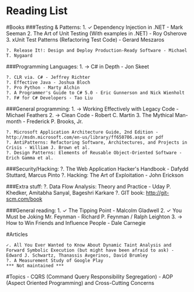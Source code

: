 <div class='post_title_wrapper'> 
		<h1 class='post_title'>Reading List </h1>
</div>
#Books
###Testing & Patterns:
	1. ✓ Dependency Injection in .NET - Mark Seeman 
	2. The Art of Unit Testing (With examples in .NET) - Roy Osherove
	3. xUnit Test Patterns (Refactoring Test Code) - Gerard Meszaros

	?. Release It!: Design and Deploy Production-Ready Software - Michael T. Nygaard

###Programming Languages:
	1. → C# in Depth - Jon Skeet
	
	?. CLR via. C# - Jeffrey Richter
	?. Effective Java - Joshua Bloch
	?. Pro Python - Marty Alchin
	?. A Programmer's Guide to C# 5.0 - Eric Gunnerson and Nick Wienholt
	?. F# for C# Developers - Tao Liu

###General programming:
	1. → Working Effectively with Legacy Code - Michael Feathers
	2. → Clean Code - Robert C. Martin
	3. The Mythical Man-month - Frederick P. Brooks, Jr.

	?. Microsoft Application Architecture Guide, 2nd Edition - http://msdn.microsoft.com/en-us/library/ff650706.aspx or pdf
	?. AntiPatterns: Refactoring Software, Architectures, and Projects in Crisis - William J. Brown et al. 
	?. Design Patterns: Elements of Reusable Object-Oriented Software - Erich Gamma et al.
	
###Security/Hacking:
	?. The Web Application Hacker's Handbook - Dafydd Stuttard, Marcus Pinto
	?. Hacking: The Art of Exploitation - John Erickson
	
###Extra stuff:
	?. Data Flow Analysis: Theory and Practice - Uday P. Khedker, Amitabha Sanyal, Bageshri Karkare
	?. GIT book: http://git-scm.com/book

###General reading:
	1. ✓ The Tipping Point - Malcolm Gladwell
	2. ✓ You Must be Joking Mr. Feynman - Richard P. Feynman / Ralph Leighton
	3. →  How to Win Friends and Influence People - Dale Carnegie

#Articles
     
    ✓. All You Ever Wanted to Know About Dynamic Taint Analysis and Forward Symbolic Execution (but might have been afraid to ask) - Edward J. Schwartz, Thanassis Avgerinos, David Brumley
    ?. A Measurement Study of Google Play
    *** Not maintained ***

#Topics
    - CQRS (Command Query Responsibility Segregation)
    - AOP (Aspect Oriented Programming) and Cross-Cutting Concerns 
